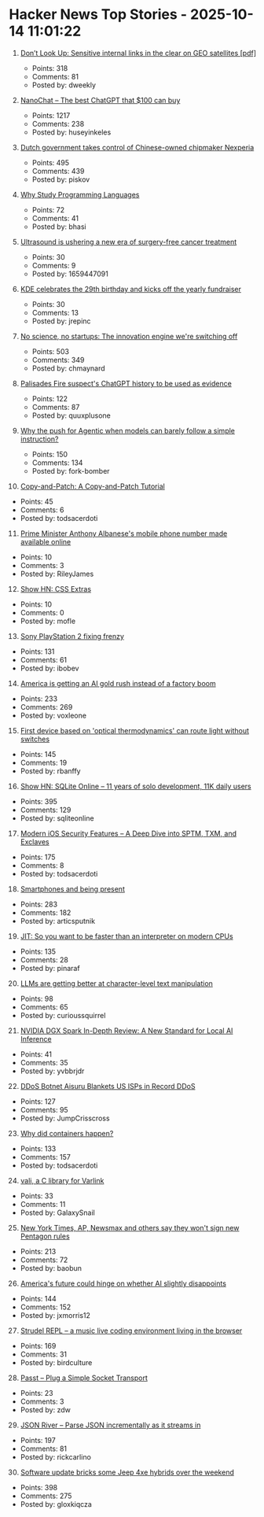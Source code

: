 # Hacker News Top Stories - 2025-10-14 11:01:22

1. [Don’t Look Up: Sensitive internal links in the clear on GEO satellites [pdf]](https://satcom.sysnet.ucsd.edu/docs/dontlookup_ccs25_fullpaper.pdf)
   - Points: 318
   - Comments: 81
   - Posted by: dweekly

2. [NanoChat – The best ChatGPT that $100 can buy](https://github.com/karpathy/nanochat)
   - Points: 1217
   - Comments: 238
   - Posted by: huseyinkeles

3. [Dutch government takes control of Chinese-owned chipmaker Nexperia](https://www.cnbc.com/2025/10/13/dutch-government-takes-control-of-chinese-owned-chipmaker-nexperia.html)
   - Points: 495
   - Comments: 439
   - Posted by: piskov

4. [Why Study Programming Languages](https://people.csail.mit.edu/rachit/post/why-study-programming-languages/)
   - Points: 72
   - Comments: 41
   - Posted by: bhasi

5. [Ultrasound is ushering a new era of surgery-free cancer treatment](https://www.bbc.com/future/article/20251007-how-ultrasound-is-ushering-a-new-era-of-surgery-free-cancer-treatment)
   - Points: 30
   - Comments: 9
   - Posted by: 1659447091

6. [KDE celebrates the 29th birthday and kicks off the yearly fundraiser](https://kde.org/fundraisers/yearend2025/)
   - Points: 30
   - Comments: 13
   - Posted by: jrepinc

7. [No science, no startups: The innovation engine we're switching off](https://steveblank.com/2025/10/13/no-science-no-startups-the-unseen-engine-were-switching-off/)
   - Points: 503
   - Comments: 349
   - Posted by: chmaynard

8. [Palisades Fire suspect's ChatGPT history to be used as evidence](https://www.rollingstone.com/culture/culture-news/chatgpt-palisades-fire-suspect-1235443216/)
   - Points: 122
   - Comments: 87
   - Posted by: quuxplusone

9. [Why the push for Agentic when models can barely follow a simple instruction?](https://forum.cursor.com/t/why-the-push-for-agentic-when-models-can-barely-follow-a-single-simple-instruction/137154)
   - Points: 150
   - Comments: 134
   - Posted by: fork-bomber

10. [Copy-and-Patch: A Copy-and-Patch Tutorial](https://transactional.blog/copy-and-patch/tutorial)
   - Points: 45
   - Comments: 6
   - Posted by: todsacerdoti

11. [Prime Minister Anthony Albanese's mobile phone number made available online](https://www.abc.net.au/news/2025-10-14/anthony-albanese-mobile-phone-number-available-online/105889284)
   - Points: 10
   - Comments: 3
   - Posted by: RileyJames

12. [Show HN: CSS Extras](https://github.com/sindresorhus/css-extras)
   - Points: 10
   - Comments: 0
   - Posted by: mofle

13. [Sony PlayStation 2 fixing frenzy](https://retrohax.net/sony-playstation-2-fixing-frenzy/)
   - Points: 131
   - Comments: 61
   - Posted by: ibobev

14. [America is getting an AI gold rush instead of a factory boom](https://www.washingtonpost.com/business/2025/10/13/manufacturing-artificial-intelligence/)
   - Points: 233
   - Comments: 269
   - Posted by: voxleone

15. [First device based on 'optical thermodynamics' can route light without switches](https://phys.org/news/2025-10-device-based-optical-thermodynamics-route.html)
   - Points: 145
   - Comments: 19
   - Posted by: rbanffy

16. [Show HN: SQLite Online – 11 years of solo development, 11K daily users](https://sqliteonline.com/)
   - Points: 395
   - Comments: 129
   - Posted by: sqliteonline

17. [Modern iOS Security Features – A Deep Dive into SPTM, TXM, and Exclaves](https://arxiv.org/abs/2510.09272)
   - Points: 175
   - Comments: 8
   - Posted by: todsacerdoti

18. [Smartphones and being present](https://herman.bearblog.dev/being-present/)
   - Points: 283
   - Comments: 182
   - Posted by: articsputnik

19. [JIT: So you want to be faster than an interpreter on modern CPUs](https://www.pinaraf.info/2025/10/jit-so-you-want-to-be-faster-than-an-interpreter-on-modern-cpus/)
   - Points: 135
   - Comments: 28
   - Posted by: pinaraf

20. [LLMs are getting better at character-level text manipulation](https://blog.burkert.me/posts/llm_evolution_character_manipulation/)
   - Points: 98
   - Comments: 65
   - Posted by: curioussquirrel

21. [NVIDIA DGX Spark In-Depth Review: A New Standard for Local AI Inference](https://lmsys.org/blog/2025-10-13-nvidia-dgx-spark/)
   - Points: 41
   - Comments: 35
   - Posted by: yvbbrjdr

22. [DDoS Botnet Aisuru Blankets US ISPs in Record DDoS](https://krebsonsecurity.com/2025/10/ddos-botnet-aisuru-blankets-us-isps-in-record-ddos/)
   - Points: 127
   - Comments: 95
   - Posted by: JumpCrisscross

23. [Why did containers happen?](https://buttondown.com/justincormack/archive/ignore-previous-directions-8-devopsdays/)
   - Points: 133
   - Comments: 157
   - Posted by: todsacerdoti

24. [vali, a C library for Varlink](https://emersion.fr/blog/2025/announcing-vali/)
   - Points: 33
   - Comments: 11
   - Posted by: GalaxySnail

25. [New York Times, AP, Newsmax and others say they won't sign new Pentagon rules](https://apnews.com/article/pentagon-press-access-defense-department-rules-95878bce05096912887701eaa6d019c6)
   - Points: 213
   - Comments: 72
   - Posted by: baobun

26. [America's future could hinge on whether AI slightly disappoints](https://www.noahpinion.blog/p/americas-future-could-hinge-on-whether)
   - Points: 144
   - Comments: 152
   - Posted by: jxmorris12

27. [Strudel REPL – a music live coding environment living in the browser](https://strudel.cc)
   - Points: 169
   - Comments: 31
   - Posted by: birdculture

28. [Passt – Plug a Simple Socket Transport](https://passt.top/passt/about/)
   - Points: 23
   - Comments: 3
   - Posted by: zdw

29. [JSON River – Parse JSON incrementally as it streams in](https://github.com/rictic/jsonriver)
   - Points: 197
   - Comments: 81
   - Posted by: rickcarlino

30. [Software update bricks some Jeep 4xe hybrids over the weekend](https://arstechnica.com/cars/2025/10/software-update-bricks-some-jeep-4xe-hybrids-over-the-weekend/)
   - Points: 398
   - Comments: 275
   - Posted by: gloxkiqcza

